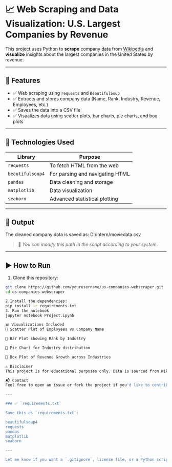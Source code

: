 # 📈 Web Scraping and Data Visualization: U.S. Largest Companies by Revenue

This project uses Python to **scrape** company data from [Wikipedia](https://en.wikipedia.org/wiki/List_of_largest_companies_in_the_United_States_by_revenue) and **visualize** insights about the largest companies in the United States by revenue.

---

## 🧾 Features

- ✅ Web scraping using `requests` and `BeautifulSoup`
- ✅ Extracts and stores company data (Name, Rank, Industry, Revenue, Employees, etc.)
- ✅ Saves the data into a CSV file
- ✅ Visualizes data using scatter plots, bar charts, pie charts, and box plots

---

## 🧰 Technologies Used

| Library        | Purpose                           |
|----------------|-----------------------------------|
| `requests`     | To fetch HTML from the web        |
| `beautifulsoup4` | For parsing and navigating HTML |
| `pandas`       | Data cleaning and storage         |
| `matplotlib`   | Data visualization                |
| `seaborn`      | Advanced statistical plotting     |

---

## 📂 Output

The cleaned company data is saved as:
D:/intern/moviedata.csv
> 📌 *You can modify this path in the script according to your system.*

---

## ▶️ How to Run

1. Clone this repository:

```bash
git clone https://github.com/yourusername/us-companies-webscraper.git
cd us-companies-webscraper

2.Install the dependencies:
pip install -r requirements.txt
3. Run the notebook
jupyter notebook Project.ipynb

📊 Visualizations Included
🔹 Scatter Plot of Employees vs Company Name

🔹 Bar Plot showing Rank by Industry

🔹 Pie Chart for Industry distribution

🔹 Box Plot of Revenue Growth across Industries

⚠️ Disclaimer
This project is for educational purposes only. Data is sourced from Wikipedia and licensed under CC BY-SA 3.0.

📬 Contact
Feel free to open an issue or fork the project if you'd like to contribute!

---

### ✅ `requirements.txt`

Save this as `requirements.txt`:

beautifulsoup4
requests
pandas
matplotlib
seaborn

---

Let me know if you want a `.gitignore`, license file, or a Python script version of the notebook too.


